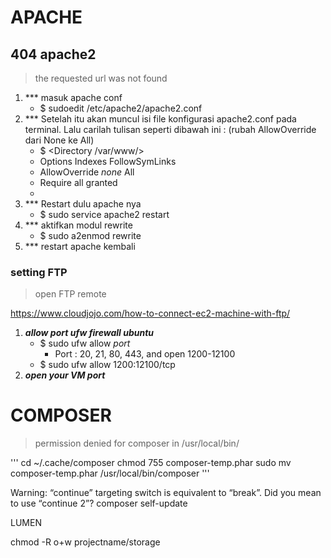 # APACHE

## 404 apache2
> the requested url was not found
1. *** masuk apache conf
   - $ sudoedit /etc/apache2/apache2.conf
2. *** Setelah itu akan muncul isi file konfigurasi apache2.conf pada terminal. Lalu carilah tulisan seperti dibawah ini : (rubah AllowOverride dari None ke All)
   - $ <Directory /var/www/>
   - Options Indexes FollowSymLinks
   - AllowOverride *none* All
   - Require all granted
   - </Directory>
3. *** Restart dulu apache nya
   - $ sudo service apache2 restart
4. *** aktifkan modul rewrite
   - $ sudo a2enmod rewrite
5. *** restart apache kembali

### setting FTP

> open FTP remote

https://www.cloudjojo.com/how-to-connect-ec2-machine-with-ftp/<br>
1. ***allow port ufw firewall ubuntu***
   - $ sudo ufw allow *port*
     - Port : 20, 21, 80, 443, and open 1200-12100
   - $ sudo ufw allow 1200:12100/tcp
2. ***open your VM port***

# COMPOSER

> permission denied for composer in /usr/local/bin/

'''
cd ~/.cache/composer
chmod 755 composer-temp.phar
sudo mv composer-temp.phar /usr/local/bin/composer
'''

Warning: “continue” targeting switch is equivalent to “break”. Did you mean to use “continue 2”?
composer self-update



LUMEN

chmod -R o+w projectname/storage
